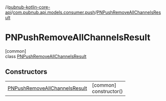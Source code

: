 //[pubnub-kotlin-core-api](../../../index.md)/[com.pubnub.api.models.consumer.push](../index.md)/[PNPushRemoveAllChannelsResult](index.md)

# PNPushRemoveAllChannelsResult

[common]\
class [PNPushRemoveAllChannelsResult](index.md)

## Constructors

| | |
|---|---|
| [PNPushRemoveAllChannelsResult](-p-n-push-remove-all-channels-result.md) | [common]<br>constructor() |
